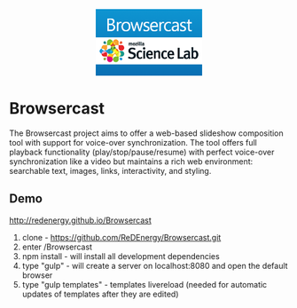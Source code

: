 <div align="center">
  <img src="./public/design/logo.png" height="120px" alt="Browsercast" title="Browsercast">
</div>  

Browsercast
===========

The Browsercast project aims to offer a web-based slideshow composition tool with support for voice-over synchronization.
The tool offers full playback functionality (play/stop/pause/resume) with perfect voice-over synchronization like a video
but maintains a rich web environment: searchable text, images, links, interactivity, and styling.

## Demo

http://redenergy.github.io/Browsercast

1. clone - https://github.com/ReDEnergy/Browsercast.git
2. enter /Browsercast
3. npm install - will install all development dependencies
4. type "gulp" - will create a server on localhost:8080 and open the default browser
5. type "gulp templates" - templates livereload (needed for automatic updates of templates after they are edited) 
